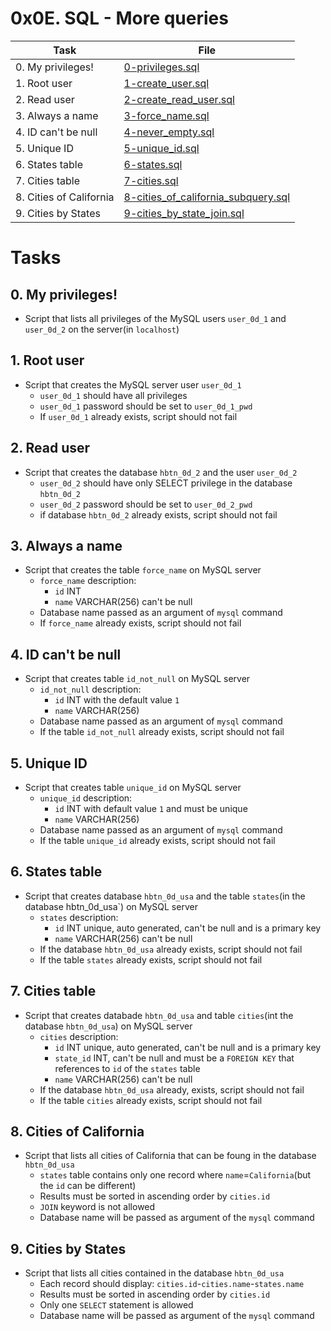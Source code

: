 # 0x0E. SQL - More queries

| Task | File |
| ---- | ---- |
| 0. My privileges! | [0-privileges.sql](./0-privileges.sql) |
| 1. Root user | [1-create_user.sql](./1-create_user.sql) |
| 2. Read user | [2-create_read_user.sql](./2-create_read_user.sql) |
| 3. Always a name | [3-force_name.sql](./3-force_name.sql) |
| 4. ID can't be null | [4-never_empty.sql](./4-never_empty.sql) |
| 5. Unique ID | [5-unique_id.sql](./5-unique_id.sql) |
| 6. States table | [6-states.sql](./6-states.sql) |
| 7. Cities table | [7-cities.sql](./7-cities.sql) |
| 8. Cities of California | [8-cities_of_california_subquery.sql](./8-cities_of_california_subquery.sql) |
| 9. Cities by States | [9-cities_by_state_join.sql](./9-cities_by_state_join.sql) |

# Tasks
## 0. My privileges!
* Script that lists all privileges of the MySQL users `user_0d_1` and `user_0d_2` on the server(in `localhost`)
## 1. Root user
* Script that creates the MySQL server user `user_0d_1`
	* `user_0d_1` should have all privileges
	* `user_0d_1` password should be set to `user_0d_1_pwd`
	* If `user_0d_1` already exists, script should not fail
## 2. Read user
* Script that creates the database `hbtn_0d_2` and the user `user_0d_2`
	* `user_0d_2` should have only SELECT privilege in the database `hbtn_0d_2`
	* `user_0d_2` password should be set to `user_0d_2_pwd`
	* if database `hbtn_0d_2` already exists, script should not fail
## 3. Always a name
* Script that creates the table `force_name` on MySQL server
	* `force_name` description:
		* `id` INT
		* `name` VARCHAR(256) can't be null
	* Database name passed as an argument of `mysql` command
	* If `force_name` already exists, script should not fail
## 4. ID can't be null
* Script that creates table `id_not_null` on MySQL server
	* `id_not_null` description:
		* `id` INT with the default value `1`
		* `name` VARCHAR(256)
	* Database name passed as an argument of `mysql` command
	* If the table `id_not_null` already exists, script should not fail
## 5. Unique ID
* Script that creates table `unique_id` on MySQL server
	* `unique_id` description:
		* `id` INT with default value `1` and must be unique
		* `name` VARCHAR(256)
	* Database name passed as an argument of `mysql` command
	* If the table `unique_id` already exists, script should not fail
## 6. States table
* Script that creates database `hbtn_0d_usa` and the table `states`(in the database hbtn_0d_usa`) on MySQL server
	* `states` description:
		* `id` INT unique, auto generated, can't be null and is a primary key
		* `name` VARCHAR(256) can't be null
	* If the database `hbtn_0d_usa` already exists, script should not fail
	* If the table `states` already exists, script should not fail
## 7. Cities table
* Script that creates databade `hbtn_0d_usa` and table `cities`(int the database `hbtn_0d_usa`) on MySQL server
	* `cities` description:
		* `id` INT unique, auto generated, can't be null and is a primary key
		* `state_id` INT, can't be null and must be a `FOREIGN KEY` that references to `id` of the `states` table
		* `name` VARCHAR(256) can't be null
	* If the database `hbtn_0d_usa` already, exists, script should not fail
	* If the table `cities` already exists, script should not fail
## 8. Cities of California
* Script that lists all cities of California that can be foung in the database `hbtn_0d_usa`
	* `states` table contains only one record where `name`=`California`(but the `id` can be different)
	* Results must be sorted in ascending order by `cities.id`
	* `JOIN` keyword is not allowed
	* Database name will be passed as argument of the `mysql` command
## 9. Cities by States
* Script that lists all cities contained in the database `hbtn_0d_usa`
	* Each record should display: `cities.id`-`cities.name`-`states.name`
	* Results must be sorted in ascending order by `cities.id`
	* Only one `SELECT` statement is allowed
	* Database name will be passed as argument of the `mysql` command
	
